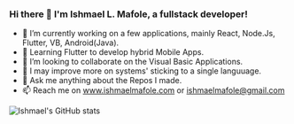 ### Hi there 👋 I'm Ishmael L. Mafole, a fullstack developer!



- 🔭 I’m currently working on a few applications, mainly React, Node.Js, Flutter, VB, Android(Java). 
- 🌱 Learning Flutter to develop hybrid Mobile Apps.
- 👯 I’m looking to collaborate on the Visual Basic Applications.
- 🤔 I may improve more on systems' sticking to a single languuage.
- 💬 Ask me anything about the Repos I made.
- 📫 Reach me on www.ishmaelmafole.com or ishmaelmafole@gmail.com

![Ishmael's GitHub stats](https://github-readme-stats.vercel.app/api?username=Taehillah&show_icons=true&theme=transparent)



